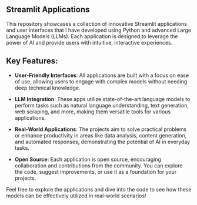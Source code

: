 ## Streamlit Applications

This repository showcases a collection of innovative Streamlit applications and user interfaces that I have developed using Python and advanced Large Language Models (LLMs). Each application is designed to leverage the power of AI and provide users with intuitive, interactive experiences.  

## Key Features: 

- **User-Friendly Interfaces**: All applications are built with a focus on ease of use, allowing users to engage with complex models without needing deep technical knowledge.
  
- **LLM Integration**: These apps utilize state-of-the-art language models to perform tasks such as natural language understanding, text generation, web scraping, and more, making them versatile tools for various applications.
  
- **Real-World Applications**: The projects aim to solve practical problems or enhance productivity in areas like data analysis, content generation, and automated responses, demonstrating the potential of AI in everyday tasks.
  
- **Open Source**: Each application is open source, encouraging collaboration and contributions from the community. You can explore the code, suggest improvements, or use it as a foundation for your projects.

Feel free to explore the applications and dive into the code to see how these models can be effectively utilized in real-world scenarios!

